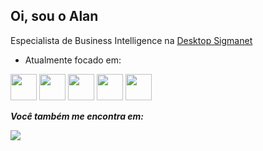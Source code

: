## Oi, sou o Alan
Especialista de Business Intelligence na [Desktop Sigmanet](https://www.desktop.com.br/)

- Atualmente focado em:

<div diplay ="inline">
  <img height="42" width="42" src="https://cdn.jsdelivr.net/gh/devicons/devicon@latest/icons/sqldeveloper/sqldeveloper-original.svg" /> 
  <img height="42" width="42" src="https://cdn.jsdelivr.net/gh/devicons/devicon@latest/icons/postgresql/postgresql-original-wordmark.svg" /> 
  <img height="42" width="42" src="https://cdn.jsdelivr.net/gh/devicons/devicon@latest/icons/python/python-original.svg" /> 
  <img height="42" width="42" src="https://img.icons8.com/?size=100&id=qYfwpsRXEcpc&format=png&color=000000" /> 
  <img height="42" width="42" src="https://img.icons8.com/?size=100&id=117561&format=png&color=000000" /> 
</div>



***Você também me encontra em:***

<a href="https://www.linkedin.com/in/alan-ferrari-1978-cps/">
  <img src="https://img.shields.io/badge/linkedin-%230077B5.svg?style=for-the-badge&logo=linkedin&logoColor=white" /> 
</a>

<!--
**alanferrari78/alanferrari78** is a ✨ _special_ ✨ repository because its `README.md` (this file) appears on your GitHub profile.

Here are some ideas to get you started:

- 🔭 I’m currently working on ...
- 🌱 I’m currently learning ...
- 👯 I’m looking to collaborate on ...
- 🤔 I’m looking for help with ...
- 💬 Ask me about ...
- 📫 How to reach me: ...
- 😄 Pronouns: ...
- ⚡ Fun fact: ...
-->
